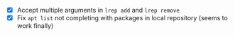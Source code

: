 - [x] Accept multiple arguments in `lrep add` and `lrep remove`
- [x] Fix `apt list` not completing with packages in local repository (seems to work finally)
